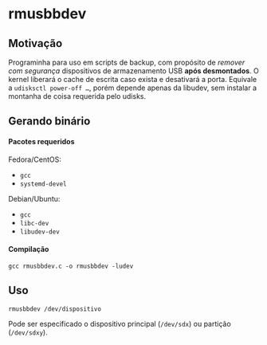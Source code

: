 # rmusbbdev

## Motivação

Programinha para uso em scripts de backup, com propósito de _remover com segurança_ dispositivos de armazenamento USB **após desmontados**. O kernel liberará o cache de escrita caso exista e desativará a porta. Equivale a `udisksctl power-off …`, porém depende apenas da libudev, sem instalar a montanha de coisa requerida pelo udisks.

## Gerando binário

#### Pacotes requeridos

Fedora/CentOS:

* `gcc`
* `systemd-devel`

Debian/Ubuntu:

* `gcc`
* `libc-dev`
* `libudev-dev`

#### Compilação

```
gcc rmusbbdev.c -o rmusbbdev -ludev
```

## Uso

```
rmusbbdev /dev/dispositivo
```

Pode ser especificado o dispositivo principal (`/dev/sdx`) ou partição (`/dev/sdxy`).
